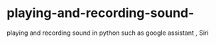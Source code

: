 # playing-and-recording-sound-
playing and recording sound  in python such as google assistant , Siri
